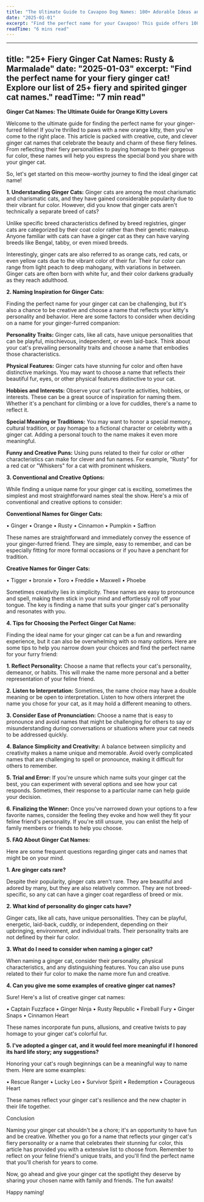 ```yaml
---
title: "The Ultimate Guide to Cavapoo Dog Names: 100+ Adorable Ideas and Tips"
date: "2025-01-01"
excerpt: "Find the perfect name for your Cavapoo! This guide offers 100+ adorable name ideas, tips for choosing, and inspiration to help you find the ideal match for your furry friend."
readTime: "6 mins read"
---
```


---
title: "25+ Fiery Ginger Cat Names: Rusty & Marmalade"
date: "2025-01-03"
excerpt: "Find the perfect name for your fiery ginger cat! Explore our list of 25+ fiery and spirited ginger cat names."
readTime: "7 min read"
---

**Ginger Cat Names: The Ultimate Guide for Orange Kitty Lovers**

Welcome to the ultimate guide for finding the perfect name for your ginger-furred feline! If you're thrilled to paws with a new orange kitty, then you've come to the right place. This article is packed with creative, cute, and clever ginger cat names that celebrate the beauty and charm of these fiery felines. From reflecting their fiery personalities to paying homage to their gorgeous fur color, these names will help you express the special bond you share with your ginger cat.

So, let's get started on this meow-worthy journey to find the ideal ginger cat name!

**1. Understanding Ginger Cats:**
 Ginger cats are among the most charismatic and charismatic cats, and they have gained considerable popularity due to their vibrant fur color. However, did you know that ginger cats aren't technically a separate breed of cats?

Unlike specific breed characteristics defined by breed registries, ginger cats are categorized by their coat color rather than their genetic makeup. Anyone familiar with cats can have a ginger cat as they can have varying breeds like Bengal, tabby, or even mixed breeds.

Interestingly, ginger cats are also referred to as orange cats, red cats, or even yellow cats due to the vibrant color of their fur. Their fur color can range from light peach to deep mahogany, with variations in between. Ginger cats are often born with white fur, and their color darkens gradually as they reach adulthood.

**2. Naming Inspiration for Ginger Cats:**

Finding the perfect name for your ginger cat can be challenging, but it's also a chance to be creative and choose a name that reflects your kitty's personality and behavior. Here are some factors to consider when deciding on a name for your ginger-furred companion:

**Personality Traits:** Ginger cats, like all cats, have unique personalities that can be playful, mischievous, independent, or even laid-back. Think about your cat's prevailing personality traits and choose a name that embodies those characteristics.

**Physical Features:** Ginger cats have stunning fur color and often have distinctive markings. You may want to choose a name that reflects their beautiful fur, eyes, or other physical features distinctive to your cat.

**Hobbies and Interests:** Observe your cat's favorite activities, hobbies, or interests. These can be a great source of inspiration for naming them. Whether it's a penchant for climbing or a love for cuddles, there's a name to reflect it.

**Special Meaning or Traditions:** You may want to honor a special memory, cultural tradition, or pay homage to a fictional character or celebrity with a ginger cat. Adding a personal touch to the name makes it even more meaningful.

**Funny and Creative Puns:** Using puns related to their fur color or other characteristics can make for clever and fun names. For example, "Rusty" for a red cat or "Whiskers" for a cat with prominent whiskers.

**3. Conventional and Creative Options:**

While finding a unique name for your ginger cat is exciting, sometimes the simplest and most straightforward names steal the show. Here's a mix of conventional and creative options to consider:

**Conventional Names for Ginger Cats:**

• Ginger
• Orange
• Rusty
• Cinnamon
• Pumpkin
• Saffron 

These names are straightforward and immediately convey the essence of your ginger-furred friend. They are simple, easy to remember, and can be especially fitting for more formal occasions or if you have a penchant for tradition.

**Creative Names for Ginger Cats:**

• Tigger
• bronxie
• Toro
• Freddie
• Maxwell
• Phoebe

Sometimes creativity lies in simplicity. These names are easy to pronounce and spell, making them stick in your mind and effortlessly roll off your tongue. The key is finding a name that suits your ginger cat's personality and resonates with you.

**4. Tips for Choosing the Perfect Ginger Cat Name:**

Finding the ideal name for your ginger cat can be a fun and rewarding experience, but it can also be overwhelming with so many options. Here are some tips to help you narrow down your choices and find the perfect name for your furry friend:

**1. Reflect Personality:** Choose a name that reflects your cat's personality, demeanor, or habits. This will make the name more personal and a better representation of your feline friend.

**2. Listen to Interpretation:** Sometimes, the name choice may have a double meaning or be open to interpretation. Listen to how others interpret the name you chose for your cat, as it may hold a different meaning to others. 

**3. Consider Ease of Pronunciation:** Choose a name that is easy to pronounce and avoid names that might be challenging for others to say or misunderstanding during conversations or situations where your cat needs to be addressed quickly.

**4. Balance Simplicity and Creativity:** A balance between simplicity and creativity makes a name unique and memorable. Avoid overly complicated names that are challenging to spell or pronounce, making it difficult for others to remember.

**5. Trial and Error:** If you're unsure which name suits your ginger cat the best, you can experiment with several options and see how your cat responds. Sometimes, their response to a particular name can help guide your decision.

**6. Finalizing the Winner:** Once you've narrowed down your options to a few favorite names, consider the feeling they evoke and how well they fit your feline friend's personality. If you're still unsure, you can enlist the help of family members or friends to help you choose.

**5. FAQ About Ginger Cat Names:**

Here are some frequent questions regarding ginger cats and names that might be on your mind.

**1. Are ginger cats rare?**

Despite their popularity, ginger cats aren't rare. They are beautiful and adored by many, but they are also relatively common. They are not breed-specific, so any cat can have a ginger coat regardless of breed or mix.

**2. What kind of personality do ginger cats have?**

Ginger cats, like all cats, have unique personalities. They can be playful, energetic, laid-back, cuddly, or independent, depending on their upbringing, environment, and individual traits. Their personality traits are not defined by their fur color.

**3. What do I need to consider when naming a ginger cat?**

When naming a ginger cat, consider their personality, physical characteristics, and any distinguishing features. You can also use puns related to their fur color to make the name more fun and creative.

**4. Can you give me some examples of creative ginger cat names?**

Sure! Here's a list of creative ginger cat names:

• Captain Fuzzface
• Ginger Ninja
• Rusty Republic
• Fireball Fury
• Ginger Snaps
• Cinnamon Heart 

These names incorporate fun puns, allusions, and creative twists to pay homage to your ginger cat's colorful fur.

**5. I've adopted a ginger cat, and it would feel more meaningful if I honored its hard life story; any suggestions?**

Honoring your cat's rough beginnings can be a meaningful way to name them. Here are some examples:

• Rescue Ranger
• Lucky Leo
• Survivor Spirit
• Redemption
• Courageous Heart 

These names reflect your ginger cat's resilience and the new chapter in their life together. 

Conclusion

 Naming your ginger cat shouldn't be a chore; it's an opportunity to have fun and be creative. Whether you go for a name that reflects your ginger cat's fiery personality or a name that celebrates their stunning fur color, this article has provided you with a extensive list to choose from. Remember to reflect on your feline friend's unique traits, and you'll find the perfect name that you'll cherish for years to come. 

Now, go ahead and give your ginger cat the spotlight they deserve by sharing your chosen name with family and friends. The fun awaits! 

Happy naming!